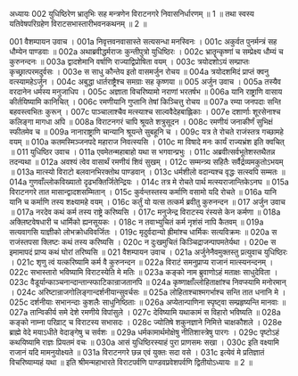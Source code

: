 अध्यायः 002
युधिष्ठिरेण भ्रातृभिः सह मन्त्रणेन विराटनगरे निवासनिर्धारणम् ॥ 1 ॥ तथा स्वस्य यतिवेषपरिग्रहेण विराटसभास्तारीभवनकथनम् ॥ 2 ॥

001 वैशम्पायन उवाच ।
001a निवृत्तवनवासास्ते सत्यसन्धा मनस्विनः ।
001c अकुर्वत पुनर्मन्त्रं सह धौम्येन पाण्डवाः ॥
002a अथाब्रवीद्धर्मराजः कुन्तीपुत्रो युधिष्ठिरः ।
002c भ्रातॄन्कृष्णां च सम्प्रेक्ष्य धौम्यं च कुरुनन्दनः ॥
003a द्वादशेमानि वर्षाणि राज्याद्विप्रोषिता वयम् ।
003c त्रयोदशोऽयं सम्प्राप्तः कृच्छ्रात्परमदुर्वसः ।
003e स साधु कौन्तेय इतो वासमर्जुन रोचय ॥
004a त्रयोदशमिदं प्राप्तं क्वनु वत्स्यामहेऽर्जुन ।
004c अबुद्धा धार्तराष्ट्रैश्च समग्राः सह कृष्णया ॥
005 अर्जुन उवाच ।
005a तस्यैव वरदानेन धर्मस्य मनुजाधिप ।
005c अज्ञाता विचरिष्यामो नराणां भरतर्षभ ॥ 
006a यानि राष्ट्राणि वासाय कीर्तयिष्यामि कानिचित् ।
006c रमणीयानि गुप्तानि तेषां किञ्चित्तु रोचय ॥ 
007a रम्या जनपदाः सन्ति बहवस्त्वभितः कुरून् ।
007c पाञ्चालाश्चैव मत्स्याश्च साल्ववैदेहबाह्लिकाः ।
007e दशार्णाः शूरसेनाश्च कलिङ्गा मागधा अपि ॥ 
008a विराटनगरं चापि श्रूयते शत्रुसूदन ।
008c रमणीयं जनाकीर्णं सुभिक्षं स्फीतमेव च ॥ 
009a नानाराष्ट्राणि चान्यानि श्रूयन्ते सुबहूनि च ।
009c यत्र ते रोचते राजंस्तत्र गच्छामहे वयम् ॥ 
010a कतमस्मिञ्जनपदे महाराज निवत्स्यसि ।
010c मा विषादे मनः कार्यं राज्यभ्रंश इति क्वचित् ॥
011 युधिष्ठिर उवाच ।
011a एवमेतन्महाबाहो यथा स भगवान्प्रभुः ।
011c अब्रवीत्सर्वभूतेशस्तथैतन्न तदन्यथा ॥
012a अवश्यं त्वेव वासार्थं रमणीयं शिवं सुखम् ।
012c सम्मन्त्र्य सहितैः सर्वैर्द्रव्यमकुतोऽभयम् ॥
013a मात्स्यो विराटो बलवानभिरक्तोथ पाण्डवान् ।
013c धर्मशीलो वदान्यश्च वृद्धः सत्स्वपि सम्मतः ॥
014a गुणवाँल्लोकविख्यातो दृढभक्तिर्जितेन्द्रियः ।
014c तत्र मे रोचते पार्थ मत्स्यराजान्तिकेऽनघ ॥
015a विराटनगरे तात मासान्द्वादशसम्मितान् ।
015c कुर्वन्तस्तस्य कर्माणि वसामो यदि रोचते ॥
016a यानि यानि च कर्माणि तस्य शक्ष्यामहे वयम् ।
016c कर्तुं यो यत्स तत्कर्म ब्रवीतु कुरुनन्दन ॥
017 अर्जुन उवाच ॥
017a नरदेव कथं कर्म तस्य राष्ट्रे करिष्यसि ।
017c मनुजेन्द्र विराटस्य रंस्यसे केन कर्मणा ॥
018a अक्लिष्टवेषधारी च धार्मिको ह्यनसूयकः ।
018c न तवाभ्युचितं कर्म नृशंसं नापि कैतवम् ॥
019a सत्यवागसि याज्ञीको लोभक्रोधविवर्जितः ।
019c मृदुर्वदान्यो ह्रीमांश्च धार्मिकः सत्यविक्रमः ॥ 
020a  स राजंस्तपसा क्लिष्टः कथं तस्य करिष्यसि ।
020c  न दुःखमुचितं किञ्चिद्राजन्पापमतेर्यथा ।
020e  स इमामापदं प्राप्य कथं घोरां तरिष्यसि ॥
021 वैशम्पायन उवाच ।
021a अर्जुनेनैवमुक्तस्तु प्रत्युवाच युधिष्ठिरः ।
021c शृणु त्वं यत्करिष्यामि कर्म वै कुरुनन्दन ॥
022a विराटं समनुप्राप्य राजानं मात्स्यनन्दनम् ।
022c सभास्तारो भविष्यामि विराटस्येति मे मतिः ॥
023a कङ्को नाम ब्रुवाणोऽहं मताक्षः साधुदेविता ।
023c वैडूर्यान्काञ्चनान्दान्तान्स्फाटिकान्राजतानपि ॥
024a कृष्णाक्षाँल्लोहिताक्षांश्च निवप्स्यामि मनोरमान् ।
024c अरिष्टान्राजगोलिङ्गान्दर्शनीयान्सुवर्चसः ॥
025a लोहिताश्चाश्मगर्भाश्च सन्ति तात धनानि मे ।
025c दर्शनीयाः सभानन्दाः कुशलैः साधुनिष्ठिताः ॥
026a अप्येतान्पाणिना स्पृष्ट्वा सम्प्रहृष्यन्ति मानवाः ॥
027a तान्विकीर्य समे देशे रमणीये विपांसुले ।
027c देविष्यामि यथाकामं स विहारो भविष्यति ॥
028a कङ्को नाम्ना परिव्राट् च विराटस्य सभासदः ।
028c ज्योतिषे शकुनज्ञाने निमित्ते चाक्षकौशले ।
028e ब्राह्मे वेदे मयाऽधीते वेदाङ्गेषु च सर्वशः ॥ 
029a धर्मकामार्थमोक्षेषु नीतिशास्त्रेषु पारगः ।
029c पृष्टोऽहं कथयिष्यामि राज्ञः प्रियतमं वचः ॥ 
030a आसं युधिष्ठिरस्याहं पुरा प्राणसमः सखा ।
030c इति वक्ष्यामि राजानं यदि मामनुयोक्ष्यते ॥
031a विराटनगरे छन्न एवं युक्तः सदा वसे ।
031c इत्येवं मे प्रतिज्ञातं विचरिष्याम्यहं यथा ॥ 
इति श्रीमन्महाभारते विराटपर्वणि पाण्डवप्रवेशपर्वणि द्वितीयोऽध्यायः ॥ 2 ॥ 